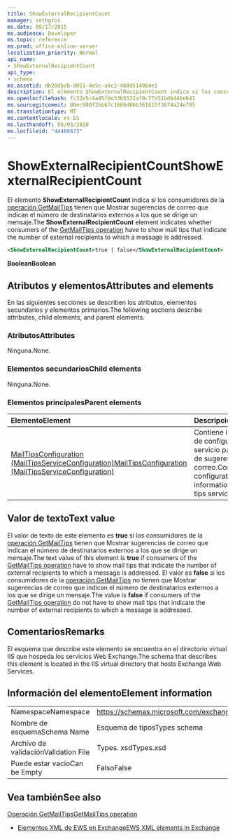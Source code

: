 ```yaml
---
title: ShowExternalRecipientCount
manager: sethgros
ms.date: 09/17/2015
ms.audience: Developer
ms.topic: reference
ms.prod: office-online-server
localization_priority: Normal
api_name:
- ShowExternalRecipientCount
api_type:
- schema
ms.assetid: db28dbcb-d051-4e5c-a9c2-4b8d5149b4e1
description: El elemento ShowExternalRecipientCount indica si los consumidores de la operación GetMailTips tienen que Mostrar sugerencias de correo que indican el número de destinatarios externos a los que se dirige un mensaje.
ms.openlocfilehash: fc32e5c4a95f0e33b5532af9c77d31bd6446e641
ms.sourcegitcommit: 88ec988f2bb67c1866d06b361615f3674a24e795
ms.translationtype: MT
ms.contentlocale: es-ES
ms.lasthandoff: 06/03/2020
ms.locfileid: "44460473"
---
```

# <a name="showexternalrecipientcount"></a><span data-ttu-id="815e5-103">ShowExternalRecipientCount</span><span class="sxs-lookup"><span data-stu-id="815e5-103">ShowExternalRecipientCount</span></span>

<span data-ttu-id="815e5-104">El elemento **ShowExternalRecipientCount** indica si los consumidores de la [operación GetMailTips](getmailtips-operation.md) tienen que Mostrar sugerencias de correo que indican el número de destinatarios externos a los que se dirige un mensaje.</span><span class="sxs-lookup"><span data-stu-id="815e5-104">The **ShowExternalRecipientCount** element indicates whether consumers of the [GetMailTips operation](getmailtips-operation.md) have to show mail tips that indicate the number of external recipients to which a message is addressed.</span></span> 
  
```XML
<ShowExternalRecipientCount>true | false</ShowExternalRecipientCount>
```

 <span data-ttu-id="815e5-105">**Boolean**</span><span class="sxs-lookup"><span data-stu-id="815e5-105">**Boolean**</span></span>
## <a name="attributes-and-elements"></a><span data-ttu-id="815e5-106">Atributos y elementos</span><span class="sxs-lookup"><span data-stu-id="815e5-106">Attributes and elements</span></span>

<span data-ttu-id="815e5-107">En las siguientes secciones se describen los atributos, elementos secundarios y elementos primarios.</span><span class="sxs-lookup"><span data-stu-id="815e5-107">The following sections describe attributes, child elements, and parent elements.</span></span>
  
### <a name="attributes"></a><span data-ttu-id="815e5-108">Atributos</span><span class="sxs-lookup"><span data-stu-id="815e5-108">Attributes</span></span>

<span data-ttu-id="815e5-109">Ninguna.</span><span class="sxs-lookup"><span data-stu-id="815e5-109">None.</span></span>
  
### <a name="child-elements"></a><span data-ttu-id="815e5-110">Elementos secundarios</span><span class="sxs-lookup"><span data-stu-id="815e5-110">Child elements</span></span>

<span data-ttu-id="815e5-111">Ninguna.</span><span class="sxs-lookup"><span data-stu-id="815e5-111">None.</span></span>
  
### <a name="parent-elements"></a><span data-ttu-id="815e5-112">Elementos principales</span><span class="sxs-lookup"><span data-stu-id="815e5-112">Parent elements</span></span>

|<span data-ttu-id="815e5-113">**Elemento**</span><span class="sxs-lookup"><span data-stu-id="815e5-113">**Element**</span></span>|<span data-ttu-id="815e5-114">**Descripción**</span><span class="sxs-lookup"><span data-stu-id="815e5-114">**Description**</span></span>|
|:-----|:-----|
|[<span data-ttu-id="815e5-115">MailTipsConfiguration (MailTipsServiceConfiguration)</span><span class="sxs-lookup"><span data-stu-id="815e5-115">MailTipsConfiguration (MailTipsServiceConfiguration)</span></span>](mailtipsconfiguration-mailtipsserviceconfiguration.md) <br/> |<span data-ttu-id="815e5-116">Contiene información de configuración del servicio para el servicio de sugerencias de correo.</span><span class="sxs-lookup"><span data-stu-id="815e5-116">Contains service configuration information for the mail tips service.</span></span>  <br/> |
   
## <a name="text-value"></a><span data-ttu-id="815e5-117">Valor de texto</span><span class="sxs-lookup"><span data-stu-id="815e5-117">Text value</span></span>

<span data-ttu-id="815e5-118">El valor de texto de este elemento es **true** si los consumidores de la [operación GetMailTips](getmailtips-operation.md) tienen que Mostrar sugerencias de correo que indican el número de destinatarios externos a los que se dirige un mensaje.</span><span class="sxs-lookup"><span data-stu-id="815e5-118">The text value of this element is **true** if consumers of the [GetMailTips operation](getmailtips-operation.md) have to show mail tips that indicate the number of external recipients to which a message is addressed.</span></span> <span data-ttu-id="815e5-119">El valor es **false** si los consumidores de la [operación GetMailTips](getmailtips-operation.md) no tienen que Mostrar sugerencias de correo que indican el número de destinatarios externos a los que se dirige un mensaje.</span><span class="sxs-lookup"><span data-stu-id="815e5-119">The value is **false** if consumers of the [GetMailTips operation](getmailtips-operation.md) do not have to show mail tips that indicate the number of external recipients to which a message is addressed.</span></span> 
  
## <a name="remarks"></a><span data-ttu-id="815e5-120">Comentarios</span><span class="sxs-lookup"><span data-stu-id="815e5-120">Remarks</span></span>

<span data-ttu-id="815e5-121">El esquema que describe este elemento se encuentra en el directorio virtual IIS que hospeda los servicios Web Exchange.</span><span class="sxs-lookup"><span data-stu-id="815e5-121">The schema that describes this element is located in the IIS virtual directory that hosts Exchange Web Services.</span></span>
  
## <a name="element-information"></a><span data-ttu-id="815e5-122">Información del elemento</span><span class="sxs-lookup"><span data-stu-id="815e5-122">Element information</span></span>

|||
|:-----|:-----|
|<span data-ttu-id="815e5-123">Namespace</span><span class="sxs-lookup"><span data-stu-id="815e5-123">Namespace</span></span>  <br/> |https://schemas.microsoft.com/exchange/services/2006/types  <br/> |
|<span data-ttu-id="815e5-124">Nombre de esquema</span><span class="sxs-lookup"><span data-stu-id="815e5-124">Schema Name</span></span>  <br/> |<span data-ttu-id="815e5-125">Esquema de tipos</span><span class="sxs-lookup"><span data-stu-id="815e5-125">Types schema</span></span>  <br/> |
|<span data-ttu-id="815e5-126">Archivo de validación</span><span class="sxs-lookup"><span data-stu-id="815e5-126">Validation File</span></span>  <br/> |<span data-ttu-id="815e5-127">Types. xsd</span><span class="sxs-lookup"><span data-stu-id="815e5-127">Types.xsd</span></span>  <br/> |
|<span data-ttu-id="815e5-128">Puede estar vacío</span><span class="sxs-lookup"><span data-stu-id="815e5-128">Can be Empty</span></span>  <br/> |<span data-ttu-id="815e5-129">Falso</span><span class="sxs-lookup"><span data-stu-id="815e5-129">False</span></span>  <br/> |
   
## <a name="see-also"></a><span data-ttu-id="815e5-130">Vea también</span><span class="sxs-lookup"><span data-stu-id="815e5-130">See also</span></span>



[<span data-ttu-id="815e5-131">Operación GetMailTips</span><span class="sxs-lookup"><span data-stu-id="815e5-131">GetMailTips operation</span></span>](getmailtips-operation.md)


- [<span data-ttu-id="815e5-132">Elementos XML de EWS en Exchange</span><span class="sxs-lookup"><span data-stu-id="815e5-132">EWS XML elements in Exchange</span></span>](ews-xml-elements-in-exchange.md)

